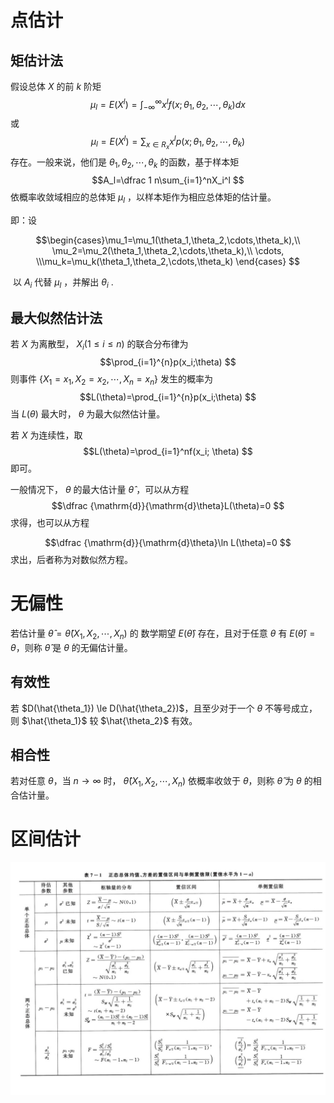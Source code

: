 
# 点估计

## 矩估计法

假设总体 $X$ 的前 $k$ 阶矩 
$$\mu_l=E(X^l)=\int_{-\infty}^{\infty}x^lf(x;\theta_1,\theta_2,\cdots,\theta_k)dx
$$或 
$$\mu_l=E(X^l)=\sum_{x \in R_x}x^lp(x;\theta_1,\theta_2,\cdots,\theta_k)
$$ 存在。一般来说，他们是 $\theta_1, \theta_2, \cdots, \theta_k$ 的函数，基于样本矩 
$$A_l=\dfrac 1 n\sum_{i=1}^nX_i^l
$$ 依概率收敛域相应的总体矩 $\mu_l$ ，以样本矩作为相应总体矩的估计量。


即：设


$$\begin{cases}\mu_1=\mu_1(\theta_1,\theta_2,\cdots,\theta_k),\\ \mu_2=\mu_2(\theta_1,\theta_2,\cdots,\theta_k),\\ \cdots, \\\mu_k=\mu_k(\theta_1,\theta_2,\cdots,\theta_k) \end{cases}
$$

 以 $A_i$ 代替 $\mu_l$ ，并解出 $\theta_i$ .

## 最大似然估计法

若 $X$ 为离散型， $X_i(1 \le i \le n)$ 的联合分布律为 
$$\prod_{i=1}^{n}p(x_i;\theta)
$$则事件 $\{X_1=x_1, X_2=x_2, \cdots, X_n=x_n\}$ 发生的概率为 
$$L(\theta)=\prod_{i=1}^{n}p(x_i;\theta)
$$
当 $L(\theta)$ 最大时， $\theta$  为最大似然估计量。

若 $X$ 为连续性，取 
$$L(\theta)=\prod_{i=1}^nf(x_i; \theta)
$$ 即可。

一般情况下， $\theta$ 的最大估计量 $\hat{\theta}$ ，可以从方程 
$$\dfrac {\mathrm{d}}{\mathrm{d}\theta}L(\theta)=0
$$ 求得，也可以从方程

$$\dfrac {\mathrm{d}}{\mathrm{d}\theta}\ln L(\theta)=0
$$ 求出，后者称为对数似然方程。

# 无偏性

若估计量 $\hat{\theta}=\hat{\theta}(X_1,X_2,\cdots,X_n)$ 的 数学期望 $E(\hat\theta)$ 存在，且对于任意 $\theta$ 有 $E(\hat{\theta})=\theta$，则称 $\hat{\theta}$ 是 $\theta$ 的无偏估计量。

## 有效性

若 $D(\hat{\theta_1}) \le D(\hat{\theta_2})$，且至少对于一个 $\theta$ 不等号成立，则 $\hat{\theta_1}$ 较 $\hat{\theta_2}$ 有效。

## 相合性

若对任意  $\theta$，当 $n \to \infty$ 时， $\hat{\theta}(X_1, X_2, \cdots, X_n)$ 依概率收敛于  $\theta$，则称 $\hat{\theta}$ 为 $\theta$ 的相合估计量。

# 区间估计

![](files/Pasted%20image%2020231228142409.jpg)
